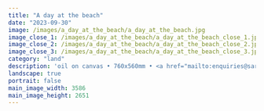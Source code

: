 ```yaml
---
title: "A day at the beach"
date: "2023-09-30"
image: /images/a_day_at_the_beach/a_day_at_the_beach.jpg
image_close_1: /images/a_day_at_the_beach/a_day_at_the_beach_close_1.jpg
image_close_2: /images/a_day_at_the_beach/a_day_at_the_beach_close_2.jpg
image_close_3: /images/a_day_at_the_beach/a_day_at_the_beach_close_3.jpg
category: "land"
description: 'oil on canvas • 760x560mm • <a href="mailto:enquiries@sarahanneartist.com" target="_blank" rel="noopener noreferrer">enquire</a>'
landscape: true
portrait: false
main_image_width: 3586
main_image_height: 2651
---
```

